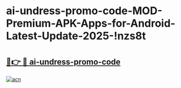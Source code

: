 # ai-undress-promo-code-MOD-Premium-APK-Apps-for-Android-Latest-Update-2025-!nzs8t

# <h2><a href="https://4m1nna.esa.edu.pl?title=ai-undress-promo-code&ref=nzs8t">🔗👉 🔴 ai-undress-promo-code</a></h2>

[![acn](https://github.com/user-attachments/assets/0f9c940e-d8b0-45ae-aac7-cd30a18b3e1c)](https://4m1nna.esa.edu.pl?title=ai-undress-promo-code&ref=nzs8t)

